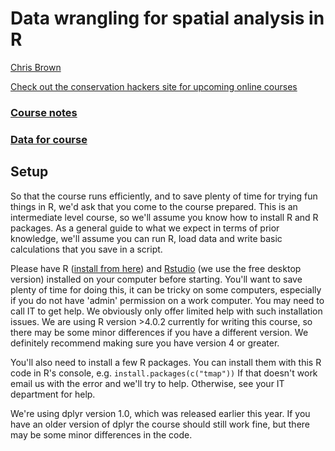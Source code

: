# Data wrangling for spatial analysis in R

[Chris Brown](https://experts.griffith.edu.au/7867-chris-brown)  

[Check out the conservation hackers site for upcoming online courses](https://www.conservationhackers.org/courses)

### [Course notes](https://www.seascapemodels.org/Advanced-spatial-analysis-2021/Advanced-spatial-analysis-2021.html)

### [Data for course](https://github.com/cbrown5/Advanced-spatial-analysis-2021/raw/main/data-for-course.zip)

## Setup

So that the course runs efficiently, and to save plenty of time for trying fun things in R, we'd ask that you come to the course prepared.
This is an intermediate level course, so we'll assume you know how to install R and R packages. As a general guide to what we expect in terms of prior knowledge, we'll assume you can run R, load data and write basic calculations that you save in a script.

Please have R ([install from here](https://cran.r-project.org/)) and [Rstudio](https://www.rstudio.com/products/rstudio/) (we use the free desktop version) installed on your computer before starting. You'll want to save plenty of time for doing this, it can be tricky on some computers, especially if you do not have 'admin' permission on a work computer. You may need to call IT to get help. We obviously only offer limited help with such installation issues.
We are using R version >4.0.2 currently for writing this course, so there may be some minor differences if you have a different version. We definitely recommend making sure you have version 4 or greater.

You'll also need to install a few R packages. You can install them with this R code in R's console, e.g. 
`install.packages(c("tmap"))`
If that doesn't work email us with the error and we'll try to help. Otherwise, see your IT department for help.

We're using dplyr version 1.0, which was released earlier this year. If you have an older version of dplyr the course should still work fine, but there may be some minor differences in the code.
